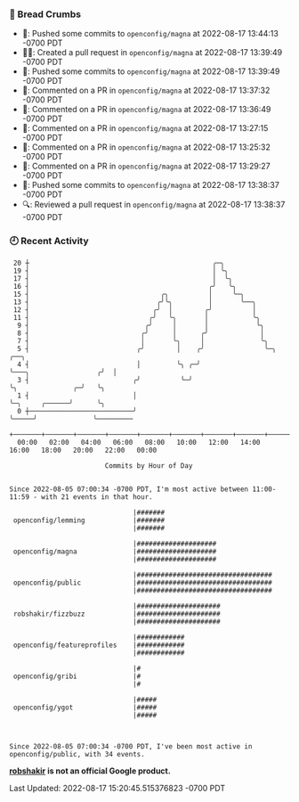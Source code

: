 ### 🍞 Bread Crumbs

 * 🚢: Pushed some commits to `openconfig/magna` at 2022-08-17 13:44:13 -0700 PDT
 * ✍🏼: Created a pull request in `openconfig/magna` at 2022-08-17 13:39:49 -0700 PDT
 * 🚢: Pushed some commits to `openconfig/magna` at 2022-08-17 13:39:49 -0700 PDT
 * 💬: Commented on a PR in  `openconfig/magna` at 2022-08-17 13:37:32 -0700 PDT
 * 💬: Commented on a PR in  `openconfig/magna` at 2022-08-17 13:36:49 -0700 PDT
 * 💬: Commented on a PR in  `openconfig/magna` at 2022-08-17 13:27:15 -0700 PDT
 * 💬: Commented on a PR in  `openconfig/magna` at 2022-08-17 13:25:32 -0700 PDT
 * 💬: Commented on a PR in  `openconfig/magna` at 2022-08-17 13:29:27 -0700 PDT
 * 🚢: Pushed some commits to `openconfig/magna` at 2022-08-17 13:38:37 -0700 PDT
 * 🔍: Reviewed a pull request in  `openconfig/magna` at 2022-08-17 13:38:37 -0700 PDT

### 🕘 Recent Activity
```
 20 ┼                                              ╭─╮
 19 ┤                                              │ ╰╮
 17 ┤                                              │  ╰╮
 16 ┤                                             ╭╯   ╰╮
 15 ┤                                 ╭╮          │     ╰─╮
 13 ┤                                ╭╯╰╮         │       ╰──╮
 12 ┤                               ╭╯  │        ╭╯          │
 11 ┤                              ╭╯   ╰╮       │           ╰╮
  9 ┤                             ╭╯     │       │            ╰╮
  8 ┤                            ╭╯      │      ╭╯             │
  7 ┤                            │       ╰╮     │              ╰╮
  5 ┤                           ╭╯        │    ╭╯               ╰─╮                      ╭──╮
  4 ┤                           │         ╰╮ ╭─╯                  ╰───╮                 ╭╯  │
  3 ┤                          ╭╯          ╰─╯                        ╰╮              ╭─╯   ╰╮
  1 ┤                          │                                       ╰─╮     ╭──────╯      ╰╮
  0 ┼──────────────────────────╯                                         ╰─────╯              ╰─────────
    +───────+───────+───────+───────+───────+───────+───────+───────+───────+───────+───────+───────+────
  00:00   02:00   04:00   06:00   08:00   10:00   12:00   14:00   16:00   18:00   20:00   22:00   00:00   

						Commits by Hour of Day


Since 2022-08-05 07:00:34 -0700 PDT, I'm most active between 11:00-11:59 - with 21 events in that hour.

```



```
                               |#######
 openconfig/lemming            |#######
                               |#######

                               |####################
 openconfig/magna              |####################
                               |####################

                               |##################################
 openconfig/public             |##################################
                               |##################################

                               |#####################
 robshakir/fizzbuzz            |#####################
                               |#####################

                               |############
 openconfig/featureprofiles    |############
                               |############

                               |#
 openconfig/gribi              |#
                               |#

                               |#####
 openconfig/ygot               |#####
                               |#####



Since 2022-08-05 07:00:34 -0700 PDT, I've been most active in openconfig/public, with 34 events.

```
**[robshakir](mailto:robjs@google.com) is not an official Google product.**  


Last Updated: 2022-08-17 15:20:45.515376823 -0700 PDT
